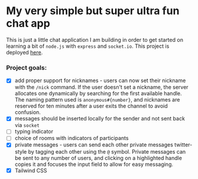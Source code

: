 # My very simple but super ultra fun chat app

This is just a little chat application I am building in order to get started on learning a bit of `node.js` with `express` and `socket.io`. This project is deployed [here](https://gkarolyi-simple-chat.herokuapp.com/).

### Project goals:

- [x] add proper support for nicknames - users can now set their nickname with the `/nick` command. If the user doesn't set a nickname, the server allocates one dynamically by searching for the first available handle. The naming pattern used is `anonymous#{number}`, and nicknames are reserved for ten minutes after a user exits the channel to avoid confusion.
- [x] messages should be inserted locally for the sender and not sent back via `socket`
- [ ] typing indicator
- [ ] choice of rooms with indicators of participants
- [x] private messages - users can send each other private messages twitter-style by tagging each other using the `@` symbol. Private messages can be sent to any number of users, and clicking on a highlighted handle copies it and focuses the input field to allow for easy messaging.
- [x] Tailwind CSS
